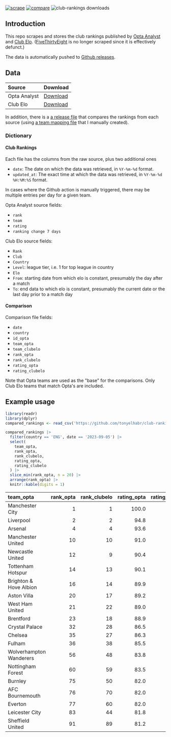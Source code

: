 <!-- badges: start -->

[![scrape](https://github.com/tonyelhabr/club-rankings/actions/workflows/scrape.yml/badge.svg)](https://github.com/tonyelhabr/club-rankings/actions/workflows/scrape.yml) [![compare](https://github.com/tonyelhabr/club-rankings/actions/workflows/compare.yml/badge.svg)](https://github.com/tonyelhabr/club-rankings/actions/workflows/compare.yml) ![club-rankings downloads](https://img.shields.io/github/downloads/tonyelhabr/club-rankings/total)

<!-- badges: end -->

## Introduction

This repo scrapes and stores the club rankings published by [Opta Analyst](https://theanalyst.com/na/2023/03/who-are-the-best-football-team-in-the-world-opta-power-rankings/) and [Club Elo](http://clubelo.com/). ([FiveThirtyEight](https://projects.fivethirtyeight.com/soccer-predictions/global-club-rankings) is no longer scraped since it is effectively defunct.)

The data is automatically pushed to [Github releases](https://github.com/tonyelhabr/releases).

## Data

| Source       | Download                                                                                                          |
|:-------------|:------------------------------------------------------------------------------------------------------------------|
| Opta Analyst | [Download](https://github.com/tonyelhabr/club-rankings/releases/download/club-rankings/opta-club-rankings.csv)    |
| Club Elo     | [Download](https://github.com/tonyelhabr/club-rankings/releases/download/club-rankings/clubelo-club-rankings.csv) |

In addition, there is a [a release file](https://github.com/tonyelhabr/club-rankings/releases/download/club-rankings/compared-rankings.csv) that compares the rankings from each source (using [a team mapping file](https://github.com/tonyelhabr/club-rankings/blob/main/team-mapping.csv) that I manually created).

### Dictionary

#### Club Rankings

Each file has the columns from the raw source, plus two additional ones

-   `date`: The date on which the data was retrieved, in `%Y-%m-%d` format.
-   `updated_at`: The exact time at which the data was retrieved, in `%Y-%m-%d %H:%M:%S` format.

In cases where the Github action is manually triggered, there may be multiple entries per day for a given team.

Opta Analyst source fields:

-   `rank`
-   `team`
-   `rating`
-   `ranking change 7 days`

Club Elo source fields:

-   `Rank`
-   `Club`
-   `Country`
-   `Level`: league tier, i.e. 1 for top league in country
-   `Elo`
-   `From`: starting date from which elo is constant, presumably the day after a match
-   `To`: end data to which elo is constant, presumably the current date or the last day prior to a match day

#### Comparison

Comparison file fields:

-   `date`
-   `country`
-   `id_opta`
-   `team_opta`
-   `team_clubelo`
-   `rank_opta`
-   `rank_clubelo`
-   `rating_opta`
-   `rating_clubelo`

Note that Opta teams are used as the "base" for the comparisons. Only Club Elo teams that match Opta's are included.

## Example usage

```r
library(readr)
library(dplyr)
compared_rankings <- read_csv('https://github.com/tonyelhabr/club-rankings/releases/download/club-rankings/compared-rankings.csv')

compared_rankings |> 
  filter(country == 'ENG', date == '2023-09-05') |> 
  select(
    team_opta,
    rank_opta,
    rank_clubelo,
    rating_opta,
    rating_clubelo
  ) |> 
  slice_min(rank_opta, n = 20) |> 
  arrange(rank_opta) |> 
  knitr::kable(digits = 1)
```

| team_opta               | rank_opta | rank_clubelo | rating_opta | rating_clubelo |
|:------------------------|----------:|-------------:|------------:|---------------:|
| Manchester City         |         1 |            1 |       100.0 |         2087.4 |
| Liverpool               |         2 |            2 |        94.8 |         1961.3 |
| Arsenal                 |         4 |            4 |        93.6 |         1928.8 |
| Manchester United       |        10 |           10 |        91.0 |         1860.9 |
| Newcastle United        |        12 |            9 |        90.4 |         1865.7 |
| Tottenham Hotspur       |        14 |           13 |        90.1 |         1846.9 |
| Brighton & Hove Albion  |        16 |           14 |        89.9 |         1839.8 |
| Aston Villa             |        20 |           17 |        89.2 |         1828.6 |
| West Ham United         |        21 |           22 |        89.0 |         1807.5 |
| Brentford               |        23 |           18 |        88.9 |         1826.3 |
| Crystal Palace          |        32 |           28 |        86.5 |         1768.2 |
| Chelsea                 |        35 |           27 |        86.3 |         1774.2 |
| Fulham                  |        36 |           38 |        85.5 |         1736.5 |
| Wolverhampton Wanderers |        56 |           48 |        83.8 |         1708.2 |
| Nottingham Forest       |        60 |           59 |        83.5 |         1687.4 |
| Burnley                 |        75 |           50 |        82.0 |         1703.0 |
| AFC Bournemouth         |        76 |           70 |        82.0 |         1659.0 |
| Everton                 |        77 |           60 |        82.0 |         1682.1 |
| Leicester City          |        83 |           44 |        81.8 |         1722.5 |
| Sheffield United        |        91 |           89 |        81.2 |         1630.8 |

